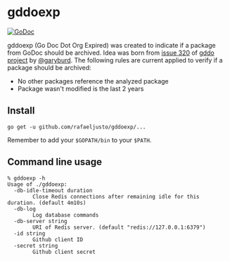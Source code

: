 # gddoexp

[![GoDoc](https://godoc.org/github.com/rafaeljusto/gddoexp?status.svg)](https://godoc.org/github.com/rafaeljusto/gddoexp)

gddoexp (Go Doc Dot Org Expired) was created to indicate if a package from GoDoc
should be archived. Idea was born from [issue
320](https://github.com/golang/gddo/issues/320) of [gddo
project](https://github.com/golang/gddo) by [@garyburd](https://github.com/garyburd).
The following rules are current applied to verify if a package should be archived:

* No other packages reference the analyzed package
* Package wasn't modified is the last 2 years

## Install

```
go get -u github.com/rafaeljusto/gddoexp/...
```

Remember to add your `$GOPATH/bin` to your `$PATH`.

## Command line usage

```
% gddoexp -h
Usage of ./gddoexp:
  -db-idle-timeout duration
    	Close Redis connections after remaining idle for this duration. (default 4m10s)
  -db-log
    	Log database commands
  -db-server string
    	URI of Redis server. (default "redis://127.0.0.1:6379")
  -id string
    	Github client ID
  -secret string
    	Github client secret
```
